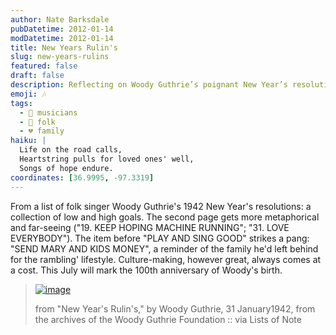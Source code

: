 ```yaml
---
author: Nate Barksdale
pubDatetime: 2012-01-14
modDatetime: 2012-01-14
title: New Years Rulin's
slug: new-years-rulins
featured: false
draft: false
description: Reflecting on Woody Guthrie’s poignant New Year’s resolutions reveals the bittersweet trade-offs of artistic pursuit. "SEND MARY AND KIDS MONEY" serves as a powerful reminder of the familial sacrifices behind the music and culture he created.
emoji: 🎶
tags:
  - 🎤 musicians
  - 🎸 folk
  - 💔 family
haiku: |
  Life on the road calls,  
  Heartstring pulls for loved ones' well,  
  Songs of hope endure.
coordinates: [36.9995, -97.3319]
---
```


From a list of folk singer Woody Guthrie's 1942 New Year's resolutions: a collection of low and high goals. The second page gets more metaphorical and far-seeing ("19\. KEEP HOPING MACHINE RUNNING"; "31\. LOVE EVERYBODY"). The item before "PLAY AND SING GOOD" strikes a pang: "SEND MARY AND KIDS MONEY", a reminder of the family he'd left behind for the rambling' lifestyle. Culture-making, however great, always comes at a cost. This July will mark the 100th anniversary of Woody's birth.

> [![image](http://www.culture-making.com/media/guthrie.jpg)]()
>
> from "New Year's Rulin's," by Woody Guthrie, 31 January1942, from the archives of the Woody Guthrie Foundation :: via Lists of Note
